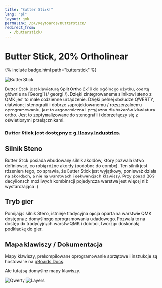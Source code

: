 ```yaml
---
title: "Butter Stick!"
lang: "pl"
layout: qmk
permalink: /pl/keyboards/butterstick/
redirect_from: 
  - /butterstick/
---
```


# Butter Stick, 20% Ortholinear

{% include badge.html path="butterstick" %}

![Butter Stick](/keyboards/butterstick/flashy.jpg)

Butter Stick jest klawiaturą Split Ortho 2x10 do ogólnego użytku, opartą głównie na [Georgi] (/ georgi /). Dzięki zintegrowanemu silnikowi steno z QMK jest to małe codzienne urządzenie. Dzięki pełnej obsłudze QWERTY, ułatwionej stenografii i dobrze zaprojektowanemu / rozszerzalnemu oprogramowaniu, jest to ergonomiczna i przyjazna dla hakerów klawiatura ortho. Jest to zoptymalizowane do stenografii i dobrze łączy się z oświetlonymi przełącznikami.

### Butter Stick jest dostępny z **[g Heavy Industries](http://gboards.ca)**.

## Silnik Steno
Butter Stick posiada wbudowany silnik akordów, który pozwala łatwo definiować, co robią różne akordy (podobne do combo). Ten silnik jest rdzeniem tego, co sprawia, że ​​Butter Stick jest wyjątkowy, ponieważ działa na akordach, a nie na warstwach i sekwencjach klawiszy. Przy ponad 263 decylionach możliwych kombinacji pojedyncza warstwa jest więcej niż wystarczająca :)

## Tryb gier
Pomijając silnik Steno, istnieje tradycyjna opcja oparta na warstwie QMK dostępna z domyślnego oprogramowania układowego. Pozwala to na dostęp do tradycyjnych warstw QMK i dobroci, tworząc doskonałą podkładkę do gier.

## Mapa klawiszy / Dokumentacja
Mapy klawiszy, prekompilowane oprogramowanie sprzętowe i instrukcje są hostowane na [gBoards Docs](http://docs.gboards.ca/). 

Ale tutaj są domyślne mapy klawiszy.

![Qwerty](/keyboards/butterstick/layout.png)
![Layers](/keyboards/butterstick/layers.png)
